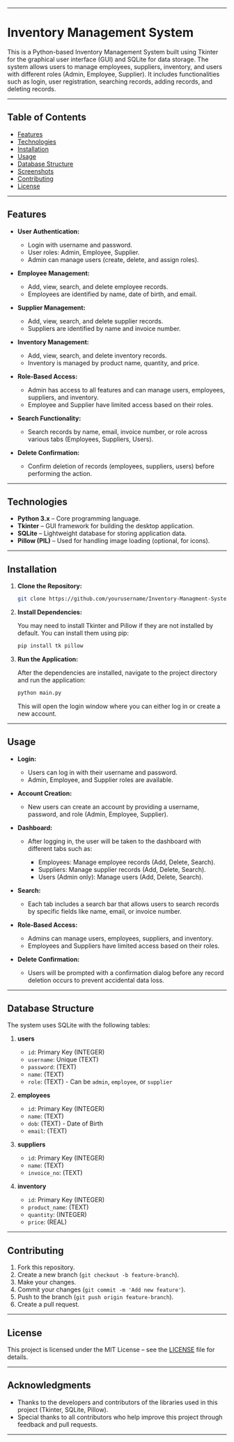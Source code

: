 
---

# **Inventory Management System**

This is a Python-based Inventory Management System built using Tkinter for the graphical user interface (GUI) and SQLite for data storage. The system allows users to manage employees, suppliers, inventory, and users with different roles (Admin, Employee, Supplier). It includes functionalities such as login, user registration, searching records, adding records, and deleting records.

---

## **Table of Contents**

* [Features](#features)
* [Technologies](#technologies)
* [Installation](#installation)
* [Usage](#usage)
* [Database Structure](#database-structure)
* [Screenshots](#screenshots)
* [Contributing](#contributing)
* [License](#license)

---

## **Features**

* **User Authentication:**

  * Login with username and password.
  * User roles: Admin, Employee, Supplier.
  * Admin can manage users (create, delete, and assign roles).

* **Employee Management:**

  * Add, view, search, and delete employee records.
  * Employees are identified by name, date of birth, and email.

* **Supplier Management:**

  * Add, view, search, and delete supplier records.
  * Suppliers are identified by name and invoice number.

* **Inventory Management:**

  * Add, view, search, and delete inventory records.
  * Inventory is managed by product name, quantity, and price.

* **Role-Based Access:**

  * Admin has access to all features and can manage users, employees, suppliers, and inventory.
  * Employee and Supplier have limited access based on their roles.

* **Search Functionality:**

  * Search records by name, email, invoice number, or role across various tabs (Employees, Suppliers, Users).

* **Delete Confirmation:**

  * Confirm deletion of records (employees, suppliers, users) before performing the action.

---

## **Technologies**

* **Python 3.x** – Core programming language.
* **Tkinter** – GUI framework for building the desktop application.
* **SQLite** – Lightweight database for storing application data.
* **Pillow (PIL)** – Used for handling image loading (optional, for icons).

---

## **Installation**

1. **Clone the Repository:**

   ```bash
   git clone https://github.com/yourusername/Inventory-Managment-System.git
   ```

2. **Install Dependencies:**

   You may need to install Tkinter and Pillow if they are not installed by default. You can install them using pip:

   ```bash
   pip install tk pillow
   ```

3. **Run the Application:**

   After the dependencies are installed, navigate to the project directory and run the application:

   ```bash
   python main.py
   ```

   This will open the login window where you can either log in or create a new account.

---

## **Usage**

* **Login:**

  * Users can log in with their username and password.
  * Admin, Employee, and Supplier roles are available.

* **Account Creation:**

  * New users can create an account by providing a username, password, and role (Admin, Employee, Supplier).

* **Dashboard:**

  * After logging in, the user will be taken to the dashboard with different tabs such as:

    * Employees: Manage employee records (Add, Delete, Search).
    * Suppliers: Manage supplier records (Add, Delete, Search).
    * Users (Admin only): Manage users (Add, Delete, Search).

* **Search:**

  * Each tab includes a search bar that allows users to search records by specific fields like name, email, or invoice number.

* **Role-Based Access:**

  * Admins can manage users, employees, suppliers, and inventory.
  * Employees and Suppliers have limited access based on their roles.

* **Delete Confirmation:**

  * Users will be prompted with a confirmation dialog before any record deletion occurs to prevent accidental data loss.

---

## **Database Structure**

The system uses SQLite with the following tables:

1. **users**

   * `id`: Primary Key (INTEGER)
   * `username`: Unique (TEXT)
   * `password`: (TEXT)
   * `name`: (TEXT)
   * `role`: (TEXT) - Can be `admin`, `employee`, or `supplier`

2. **employees**

   * `id`: Primary Key (INTEGER)
   * `name`: (TEXT)
   * `dob`: (TEXT) - Date of Birth
   * `email`: (TEXT)

3. **suppliers**

   * `id`: Primary Key (INTEGER)
   * `name`: (TEXT)
   * `invoice_no`: (TEXT)

4. **inventory**

   * `id`: Primary Key (INTEGER)
   * `product_name`: (TEXT)
   * `quantity`: (INTEGER)
   * `price`: (REAL)

---


## **Contributing**

1. Fork this repository.
2. Create a new branch (`git checkout -b feature-branch`).
3. Make your changes.
4. Commit your changes (`git commit -m 'Add new feature'`).
5. Push to the branch (`git push origin feature-branch`).
6. Create a pull request.

---

## **License**

This project is licensed under the MIT License – see the [LICENSE](LICENSE) file for details.

---

## **Acknowledgments**

* Thanks to the developers and contributors of the libraries used in this project (Tkinter, SQLite, Pillow).
* Special thanks to all contributors who help improve this project through feedback and pull requests.

---
